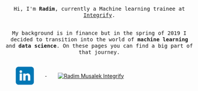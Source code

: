 <p align="center">
  <samp>
    Hi, I'm <b>Radim</b>, currently a Machine learning trainee at <a href="https://integrify.io/">Integrify</a>.
  </samp>
  <br><br>
</p>

<p align="center">
  <samp>
    My background is in finance but in the spring of 2019 I decided to transition into the world of <b>machine learning</b> and <b>data science</b>. On these pages you can find a big part of that journey.
  </samp>
  <br><br>
</p>

<a href="https://www.linkedin.com/in/radim-mušálek-1142b824">
  <img align="middle" alt="Radim Musalek LinkedIn" width="48px" src="https://raw.githubusercontent.com/edent/SuperTinyIcons/099dc12b59179d07d534069bc8551718f786d91a/images/svg/linkedin.svg" hspace="30" />
</a>

<a href="https://assets.ctfassets.net/449mcwf87tn4/2IBmNFOW0vHFtT3RLp5asV/73e005315ac59a0c7fc920b175d6f650/Radim_Mu____lek_-_Integrify_CV_-_06.04.2021.pdf">
  <img align="middle" alt="Radim Musalek Integrify" width="48px" src="https://drive.google.com/file/d/1phx30BNXxfyEboFqox42FK0Rb6D6Wlz1/view?usp=sharing" hspace="30" />
</a>

<!--
**RadimMusalek/RadimMusalek** is a ✨ _special_ ✨ repository because its `README.md` (this file) appears on your GitHub profile.

Here are some ideas to get you started:

- 🔭 I’m currently working on ...
- 🌱 I’m currently learning ...
- 👯 I’m looking to collaborate on ...
- 🤔 I’m looking for help with ...
- 💬 Ask me about ...
- 📫 How to reach me: ...
- 😄 Pronouns: ...
- ⚡ Fun fact: ...
-->
